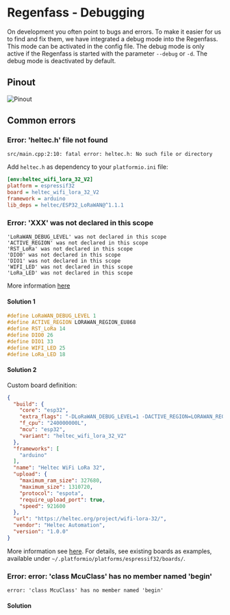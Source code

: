 # Regenfass - Debugging

On development you often point to bugs and errors. To make it easier for us to find and fix them, we have integrated a debug mode into the Regenfass. This mode can be activated in the config file. The debug mode is only active if the Regenfass is started with the parameter `--debug` or `-d`. The debug mode is deactivated by default.

## Pinout

![Pinout](https://resource.heltec.cn/download/WiFi_LoRa32_V3/HTIT-WB32LA(F)_V3.png)

## Common errors

### Error: 'heltec.h' file not found

```shell
src/main.cpp:2:10: fatal error: heltec.h: No such file or directory
```

Add `heltec.h` as dependency to your `platformio.ini` file:

```ini
[env:heltec_wifi_lora_32_V2]
platform = espressif32
board = heltec_wifi_lora_32_V2
framework = arduino
lib_deps = heltec/ESP32_LoRaWAN@^1.1.1
```

### Error: 'XXX' was not declared in this scope

```shell
'LoRaWAN_DEBUG_LEVEL' was not declared in this scope
'ACTIVE_REGION' was not declared in this scope
'RST_LoRa' was not declared in this scope
'DIO0' was not declared in this scope
'DIO1' was not declared in this scope
'WIFI_LED' was not declared in this scope
'LoRa_LED' was not declared in this scope
```

More information [here](http://community.heltec.cn/t/example-for-esp32-lora-node-to-a-lora-gateway-via-lorawan-protocol-does-not-work/1051)

#### Solution 1

```c++
#define LoRaWAN_DEBUG_LEVEL 1
#define ACTIVE_REGION LORAWAN_REGION_EU868
#define RST_LoRa 14
#define DIO0 26
#define DIO1 33
#define WIFI_LED 25
#define LoRa_LED 18
```

#### Solution 2

Custom board definition:
```json
{
  "build": {
    "core": "esp32",
    "extra_flags": "-DLoRaWAN_DEBUG_LEVEL=1 -DACTIVE_REGION=LORAWAN_REGION_EU868 -DRST_LoRa=14 -DDIO0=26 -DDIO1=33 -DWIFI_LED=25 -DLoRa_LED=18",
    "f_cpu": "240000000L",
    "mcu": "esp32",
    "variant": "heltec_wifi_lora_32_V2"
  },
  "frameworks": [
    "arduino"
  ],
  "name": "Heltec WiFi LoRa 32",
  "upload": {
    "maximum_ram_size": 327680,
    "maximum_size": 1310720,
    "protocol": "espota",
    "require_upload_port": true,
    "speed": 921600
  },
  "url": "https://heltec.org/project/wifi-lora-32/",
  "vendor": "Heltec Automation",
  "version": "1.0.0"
}
```

More information see [here](https://docs.platformio.org/en/latest/platforms/creating_board.html). For details, see existing boards as examples, available under `~/.platformio/platforms/espressif32/boards/`.

### Error: error: 'class McuClass' has no member named 'begin'

```shell
error: 'class McuClass' has no member named 'begin'
````

#### Solution



```c++



